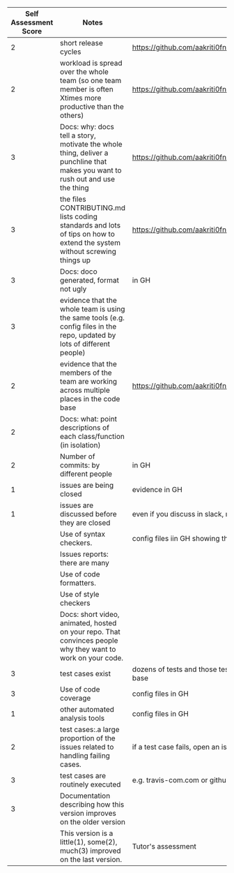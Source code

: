 |Self Assessment Score|Notes| Evidence|
|-|-----|---------|
|2| short release cycles|https://github.com/aakriti0fnu/cheapBuy/graphs/contributors|
|2| workload is spread over the whole team (so one team member is often Xtimes more productive than the others)|https://github.com/aakriti0fnu/cheapBuy/graphs/contributors|
|3|Docs: why: docs tell a story, motivate the whole thing, deliver a punchline that makes you want to rush out and use the thing |https://github.com/aakriti0fnu/cheapBuy/blob/main/README.md|
|3|the files CONTRIBUTING.md lists coding standards and lots of tips on how to extend the system without screwing things up  |https://github.com/aakriti0fnu/cheapBuy/blob/main/CONTRIBUTING.md|
|3|Docs: doco generated, format not ugly  |in GH|
|3|evidence that the whole team is using the same tools (e.g. config files in the repo, updated by lots of different people) | |
|2|evidence that the members of the team are working across multiple places in the code base |https://github.com/aakriti0fnu/cheapBuy/graphs/contributors|
|2|Docs: what: point descriptions of each class/function (in isolation) | |
|2|Number of commits: by different people  | in GH|
|1|issues are being closed | evidence in GH|
|1|issues are discussed before they are closed | even if you discuss in slack, need a sumamry statement here|
||Use of syntax checkers. | config files iin GH showing this checker's config|
||Issues reports: there are many  | |
||Use of code formatters. ||
||Use of style checkers ||
||Docs: short video, animated, hosted on your repo. That convinces people why they want to work on your code. | |
|3|test cases exist  | dozens of tests and those test cases are more than 30% of the code base|
|3|Use of code coverage  | config files in GH|
|1|other automated analysis tools  | config files in GH|
|2|test cases:.a large proportion of the issues related to handling failing cases. | if a test case fails, open an issue and fix it|
|3|test cases are routinely executed | e.g. travis-com.com or github actions or something|
|3|Documentation describing how this version improves on the older version| 
||This version is a little(1), some(2), much(3) improved on the last version.|Tutor's assessment| 
